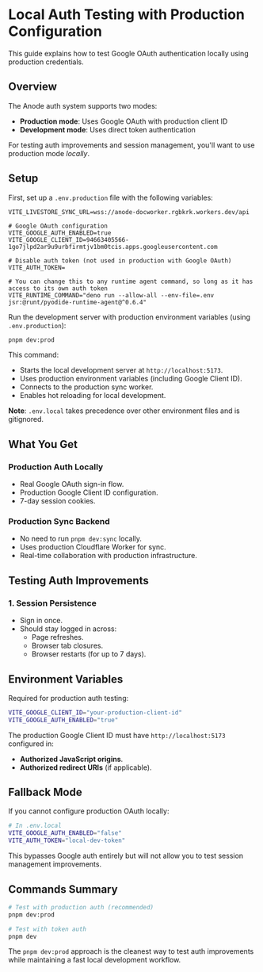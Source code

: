 # Local Auth Testing with Production Configuration

This guide explains how to test Google OAuth authentication locally using production credentials.

## Overview

The Anode auth system supports two modes:

- **Production mode**: Uses Google OAuth with production client ID
- **Development mode**: Uses direct token authentication

For testing auth improvements and session management, you'll want to use production mode _locally_.

## Setup

First, set up a `.env.production` file with the following variables:

```
VITE_LIVESTORE_SYNC_URL=wss://anode-docworker.rgbkrk.workers.dev/api

# Google OAuth configuration
VITE_GOOGLE_AUTH_ENABLED=true
VITE_GOOGLE_CLIENT_ID=94663405566-1go7jlpd2ar9u9urbfirmtjv1bm0tcis.apps.googleusercontent.com

# Disable auth token (not used in production with Google OAuth)
VITE_AUTH_TOKEN=

# You can change this to any runtime agent command, so long as it has access to its own auth token
VITE_RUNTIME_COMMAND="deno run --allow-all --env-file=.env jsr:@runt/pyodide-runtime-agent@^0.6.4"
```

Run the development server with production environment variables (using `.env.production`):

```bash
pnpm dev:prod
```

This command:

- Starts the local development server at `http://localhost:5173`.
- Uses production environment variables (including Google Client ID).
- Connects to the production sync worker.
- Enables hot reloading for local development.

**Note**: `.env.local` takes precedence over other environment files and is gitignored.

## What You Get

### Production Auth Locally

- Real Google OAuth sign-in flow.
- Production Google Client ID configuration.
- 7-day session cookies.

### Production Sync Backend

- No need to run `pnpm dev:sync` locally.
- Uses production Cloudflare Worker for sync.
- Real-time collaboration with production infrastructure.

## Testing Auth Improvements

### 1. Session Persistence

- Sign in once.
- Should stay logged in across:
  - Page refreshes.
  - Browser tab closures.
  - Browser restarts (for up to 7 days).

## Environment Variables

Required for production auth testing:

```bash
VITE_GOOGLE_CLIENT_ID="your-production-client-id"
VITE_GOOGLE_AUTH_ENABLED="true"
```

The production Google Client ID must have `http://localhost:5173` configured in:

- **Authorized JavaScript origins**.
- **Authorized redirect URIs** (if applicable).

## Fallback Mode

If you cannot configure production OAuth locally:

```bash
# In .env.local
VITE_GOOGLE_AUTH_ENABLED="false"
VITE_AUTH_TOKEN="local-dev-token"
```

This bypasses Google auth entirely but will not allow you to test session management improvements.

## Commands Summary

```bash
# Test with production auth (recommended)
pnpm dev:prod

# Test with token auth
pnpm dev
```

The `pnpm dev:prod` approach is the cleanest way to test auth improvements while maintaining a fast local development workflow.
